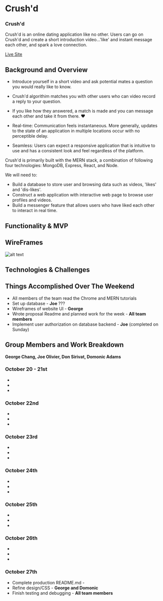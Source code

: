 # Crush'd

### Crush'd

Crush'd is an online dating application like no other. Users can go on Crush'd and create a short introduction video...'like' and instant message each other, and spark a love connection.

[Live Site](https://www.google.com/)

## Background and Overview

* Introduce yourself in a short video and ask potential mates a question you would really like to know. 
* Crush'd algorithim matches you with other users who can video record a reply to your question. 
* If you like how they answered, a match is made and you can message each other and take it from there. :heart:

* Real-time: Communication feels instantaneous. More generally, updates to the state of an application in multiple locations occur with no perceptible delay.
* Seamless: Users can expect a responsive application that is intuitive to use and has a consistent look and feel regardless of the platform.

Crush'd is primarily built with the MERN stack, a combination of following four technologies: MongoDB, Express, React, and Node.

We will need to:

* Build a database to store user and browsing data such as videos, 'likes' and 'dis-likes'.
* Construct a web application with interactive web page to browse user profiles and videos.
* Build a messenger feature that allows users who have liked each other to interact in real time.


## Functionality & MVP



## WireFrames

![alt text](https://drive.google.com/open?id=12YDjWSxEGMMtFQWMd4tSf1SAYb6SDpCv)

## Technologies & Challenges

## Things Accomplished Over The Weekend

* All members of the team read the Chrome and MERN tutorials
* Set up database - **Joe** ???
* Wireframes of website UI - **George**
* Wrote proposal Readme and planned work for the week - **All team members**
* Implement user authorization on database backend - **Joe** (completed on Sunday)

## Group Members and Work Breakdown
**George Chang, Joe Olivier, Don Sirivat, Domonic Adams**

### October 20 - 21st
* 
* 
* 

### October 22nd
* 
* 
* 

### October 23rd
* 
* 
* 

### October 24th
* 
* 
* 

### October 25th
* 
* 
* 

### October 26th
* 
* 
* 

### October 27th
* Complete production README.md - 
* Refine design/CSS - **George and Domonic**
* Finish testing and debugging - **All team members**
